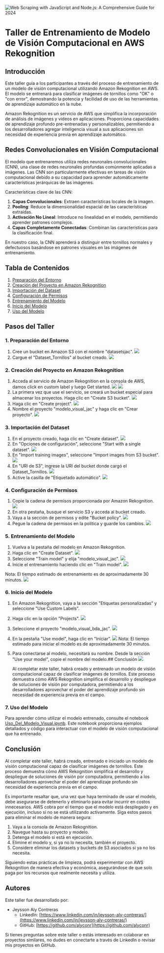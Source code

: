 ![Web Scraping with JavaScript and Node.js: A Comprehensive Guide for 2024](https://uploadsblog.s3.us-east-1.amazonaws.com/uploads/1730390607239.png)

# Taller de Entrenamiento de Modelo de Visión Computacional en AWS Rekognition

## Introducción

Este taller guía a los participantes a través del proceso de entrenamiento de un modelo de visión computacional utilizando Amazon Rekognition en AWS. El modelo se entrenará para clasificar imágenes de tornillos como "OK" o "con error", demostrando la potencia y facilidad de uso de las herramientas de aprendizaje automático en la nube.

Amazon Rekognition es un servicio de AWS que simplifica la incorporación de análisis de imágenes y videos en aplicaciones. Proporciona capacidades de aprendizaje profundo pre-entrenadas y personalizables, permitiendo a los desarrolladores agregar inteligencia visual a sus aplicaciones sin necesidad de experiencia previa en aprendizaje automático.

## Redes Convolucionales en Visión Computacional

El modelo que entrenaremos utiliza redes neuronales convolucionales (CNN), una clase de redes neuronales profundas comúnmente aplicadas a imágenes. Las CNN son particularmente efectivas en tareas de visión computacional debido a su capacidad para aprender automáticamente características jerárquicas de las imágenes.

Características clave de las CNN:

1.  **Capas Convolucionales**: Extraen características locales de la imagen.
2.  **Pooling**: Reduce la dimensionalidad espacial de las características extraídas.
3.  **Activación No Lineal**: Introduce no linealidad en el modelo, permitiendo aprender patrones complejos.
4.  **Capas Completamente Conectadas**: Combinan las características para la clasificación final.

En nuestro caso, la CNN aprenderá a distinguir entre tornillos normales y defectuosos basándose en patrones visuales en las imágenes de entrenamiento.

## Tabla de Contenidos

1.  [Preparación del Entorno](#1-preparaci%C3%B3n-del-entorno)
2.  [Creación del Proyecto en Amazon Rekognition](#2-creaci%C3%B3n-del-proyecto-en-amazon-rekognition)
3.  [Importación del Dataset](#3-importaci%C3%B3n-del-dataset)
4.  [Configuración de Permisos](#4-configuraci%C3%B3n-de-permisos)
5.  [Entrenamiento del Modelo](#5-entrenamiento-del-modelo)
6.  [Inicio del Modelo](#6-inicio-del-modelo)
7.  [Uso del Modelo](#7-uso-del-modelo)

## Pasos del Taller

### 1. Preparación del Entorno

1.  Cree un bucket en Amazon S3 con el nombre "datasetsjac".
    <img src="assets/Imagen1.png">
2.  Cargue el "Dataset_Tornillos" al bucket creado.
    <img src="assets/Imagen2.png">

### 2. Creación del Proyecto en Amazon Rekognition

1.  Acceda al servicio de Amazon Rekognition en la consola de AWS, damos click en custom label y luego Get started.
    <img src="assets/Imagen3.png">
    <img src="assets/Imagen4.png">
2.  La primera vez que use el servicio, se creará un bucket especial para almacenar los proyectos. Haga clic en "Create S3 bucket".
    <img src="assets/Imagen5.png">
3.  Haga clic en "Create project".
    <img src="assets/Imagen6.png">
4.  Nombre el proyecto "modelo_visual_jac" y haga clic en "Crear proyecto".
    <img src="assets/Imagen7.png">

### 3. Importación del Dataset

1.  En el proyecto creado, haga clic en "Create dataset".
    <img src="assets/Imagen8.png">
2.  En "Opciones de configuración", seleccione "Start with a single dataset".
    <img src="assets/Imagen9.png">
3.  En "Import training images", seleccione "Import images from S3 bucket".
    <img src="assets/Imagen10.png">
4.  En "URI de S3", ingrese la URI del bucket donde cargó el Dataset_Tornillos.
    <img src="assets/Imagen11.png">
5.  Active la casilla de "Etiquetado automático".
    <img src="assets/Imagen12.png">

### 4. Configuración de Permisos

1.  Copie la cadena de permisos proporcionada por Amazon Rekognition.
    <img src="assets/Imagen13.png">
2.  En otra pestaña, busque el servicio S3 y acceda al bucket creado.
3.  Vaya a la sección de permisos y edite "Bucket policy".
    <img src="assets/Imagen14.png">
4.  Pegue la cadena de permisos en la política y guarde los cambios.
    <img src="assets/Imagen15.png">

### 5. Entrenamiento del Modelo

1.  Vuelva a la pestaña del modelo en Amazon Rekognition.
2.  Haga clic en "Create Dataset".
    <img src="assets/Imagen16.png">
3.  Seleccione "Train model" y elija "modelo_visual_jac".
    <img src="assets/Imagen17.png">
4.  Inicie el entrenamiento haciendo clic en "Train model".
    <img src="assets/Imagen18.png">

Nota: El tiempo estimado de entrenamiento es de aproximadamente 30 minutos.
<img src="assets/Imagen19.png">

### 6. Inicio del Modelo

1. En Amazon Rekognition, vaya a la sección "Etiquetas personalizadas" y seleccione "Use Custom Labels".
2. Haga clic en la opción "Projects".
   <img src="assets/Imagen20.png">
3. Seleccione el proyecto "modelo_visual_bda_jac".
   <img src="assets/Imagen21.png">
4. En la pestaña "Use model", haga clic en "Iniciar".
   <img src="assets/Imagen22.png">
   Nota: El tiempo estimado para iniciar el modelo es de aproximadamente 30 minutos.

5. Para conectarse al modelo, necesitará su nombre. Desde la sección "Use your model", copie el nombre del modelo.## Conclusión
   <img src="assets/Imagen23.png">

   Al completar este taller, habrá creado y entrenado un modelo de visión computacional capaz de clasificar imágenes de tornillos. Este proceso demuestra cómo AWS Rekognition simplifica el desarrollo y despliegue de soluciones de visión por computadora, permitiendo a los desarrolladores aprovechar el poder del aprendizaje profundo sin necesidad de experiencia previa en el campo.

### 7. Uso del Modelo

Para aprender cómo utilizar el modelo entrenado, consulte el notebook [Uso_Del_Modelo_Visual.ipynb](Uso_Del_Modelo_Visual.ipynb). Este notebook proporciona ejemplos detallados y código para interactuar con el modelo de visión computacional que ha entrenado.

## Conclusión

Al completar este taller, habrá creado, entrenado e iniciado un modelo de visión computacional capaz de clasificar imágenes de tornillos. Este proceso demuestra cómo AWS Rekognition simplifica el desarrollo y despliegue de soluciones de visión por computadora, permitiendo a los desarrolladores aprovechar el poder del aprendizaje profundo sin necesidad de experiencia previa en el campo.

Es importante resaltar que, una vez que haya terminado de usar el modelo, debe asegurarse de detenerlo y eliminarlo para evitar incurrir en costos innecesarios. AWS cobra por el tiempo que el modelo está desplegado y en ejecución, incluso si no se está utilizando activamente. Siga estos pasos para eliminar el modelo de manera segura:

1.  Vaya a la consola de Amazon Rekognition.
2.  Navegue hasta su proyecto y modelo.
3.  Detenga el modelo si está en ejecución.
4.  Elimine el modelo y, si ya no lo necesita, también el proyecto.
5.  Considere eliminar los datasets y buckets de S3 asociados si ya no los necesita.

Siguiendo estas prácticas de limpieza, podrá experimentar con AWS Rekognition de manera efectiva y económica, asegurándose de que solo paga por los recursos que realmente necesita y utiliza.

## Autores

Este taller fue desarrollado por:

- Jeysson Aly Contreras
  - LinkedIn: [https://www.linkedin.com/in/jeysson-aly-contreras/](https://www.linkedin.com/in/jeysson-aly-contreras/)
  - GitHub: [https://github.com/alyconr](https://github.com/alyconr)

Si tienes preguntas sobre este taller o estás interesado en colaborar en proyectos similares, no dudes en conectarte a través de LinkedIn o revisar mis proyectos en GitHub.

